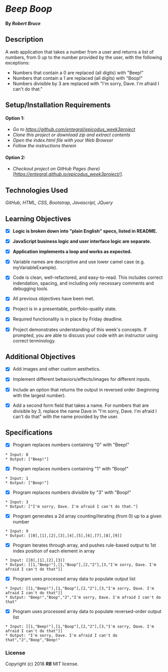 # _Beep Boop_

#### By _**Robert Bruce**_

## Description

A web application that takes a number from a user and returns a list of numbers, from 0 up to the number provided by the user, with the following exceptions:

* Numbers that contain a 0 are replaced (all digits) with "Beep!"
* Numbers that contain a 1 are replaced (all digits) with "Boop!"
* Numbers divisible by 3 are replaced with "I'm sorry, Dave. I'm afraid I can't do that."


## Setup/Installation Requirements

#### Option 1:

* _Go to https://github.com/entegral/epicodus_week3project_
* _Clone this project or download zip and extract contents_
* _Open the index.html file with your Web Browser_
* _Follow the instructions therein_

#### Option 2:

* _Checkout project on GitHub Pages (here)[https://entegral.github.io/epicodus_week3project/]._

## Technologies Used
_GitHub, HTML, CSS, Bootstrap, Javascript, JQuery_

## Learning Objectives

- [x] **Logic is broken down into "plain English" specs, listed in README.**

- [x] **JavaScript business logic and user interface logic are separate.**

- [x] **Application implements a loop and works as expected.**

- [x] Variable names are descriptive and use lower camel case (e.g. myVariableExample).

- [x] Code is clean, well-refactored, and easy-to-read. This includes correct indendation, spacing, and including only necessary comments and debugging tools.

- [x] All previous objectives have been met.

- [x] Project is in a presentable, portfolio-quality state.

- [x] Required functionality is in place by Friday deadline.

- [x] Project demonstrates understanding of this week's concepts. If prompted, you are able to discuss your code with an instructor using correct terminology.

## Additional Objectives

- [x] Add images and other custom aesthetics.

- [x] Implement different behaviors/effects/images for different inputs.

- [x] Include an option that returns the output in reversed order (beginning with the largest number).

- [x] Add a second form field that takes a name. For numbers that are divisible by 3, replace the name Dave in "I'm sorry, Dave. I'm afraid I can't do that" with the name provided by the user.


## Specifications

- [x] Program replaces numbers containing "0" with "Beep!"
```
* Input: 0
* Output: ["Beep!"]
```
- [x] Program replaces numbers containing "1" with "Boop!"
```
* Input: 1
* Output: ["Boop!"]
```
- [x]  Program replaces numbers divisible by "3" with "Boop!"
```
* Input: 3
* Output: ["I'm sorry, Dave. I'm afraid I can't do that."]
```
- [x]  Program generates a 2d array counting/iterating (from 0) up to a given number
```
* Input: 9
* Output: [[0],[1],[2],[3],[4],[5],[6],[7],[8],[9]]
```
- [x]  Program iterates through array, and pushes rule-based output to 1st index position of each element in array
```
* Input: [[0],[1],[2],[3]]
* Output: [[1,"Beep!"],[1,"Boop"],[2,"2"],[3,"I'm sorry, Dave. I'm afraid I can't do that"]]
```
- [x]  Program uses processed array data to populate output list
```
* Input: [[1,"Beep!"],[1,"Boop"],[2,"2"],[3,"I'm sorry, Dave. I'm afraid I can't do that"]]
* Output: "Beep!","Boop","2","I'm sorry, Dave. I'm afraid I can't do that"
```
- [x]  Program uses processed array data to populate reversed-order output list
```
* Input: [[1,"Beep!"],[1,"Boop"],[2,"2"],[3,"I'm sorry, Dave. I'm afraid I can't do that"]]
* Output: "I'm sorry, Dave. I'm afraid I can't do that","2","Boop","Beep!"
```



### License
Copyright (c) 2018 **_RB_** MIT license.
